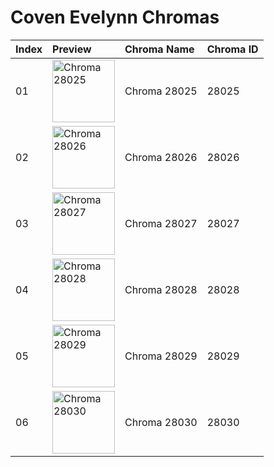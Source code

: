 # Coven Evelynn Chromas

| Index | Preview | Chroma Name | Chroma ID |
|:---|:---|:---|:---|
| 01 | <img src='https://raw.communitydragon.org/latest/plugins/rcp-be-lol-game-data/global/default/v1/champion-chroma-images/28/28025.png' alt='Chroma 28025' width='100'> | Chroma 28025 | 28025 |
| 02 | <img src='https://raw.communitydragon.org/latest/plugins/rcp-be-lol-game-data/global/default/v1/champion-chroma-images/28/28026.png' alt='Chroma 28026' width='100'> | Chroma 28026 | 28026 |
| 03 | <img src='https://raw.communitydragon.org/latest/plugins/rcp-be-lol-game-data/global/default/v1/champion-chroma-images/28/28027.png' alt='Chroma 28027' width='100'> | Chroma 28027 | 28027 |
| 04 | <img src='https://raw.communitydragon.org/latest/plugins/rcp-be-lol-game-data/global/default/v1/champion-chroma-images/28/28028.png' alt='Chroma 28028' width='100'> | Chroma 28028 | 28028 |
| 05 | <img src='https://raw.communitydragon.org/latest/plugins/rcp-be-lol-game-data/global/default/v1/champion-chroma-images/28/28029.png' alt='Chroma 28029' width='100'> | Chroma 28029 | 28029 |
| 06 | <img src='https://raw.communitydragon.org/latest/plugins/rcp-be-lol-game-data/global/default/v1/champion-chroma-images/28/28030.png' alt='Chroma 28030' width='100'> | Chroma 28030 | 28030 |

